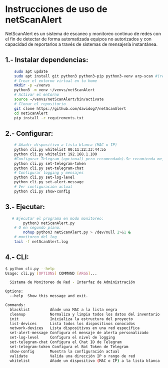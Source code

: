 # Instrucciones de uso de netScanAlert
NetScanAlert es un sistema de escaneo y monitoreo continuo de redes con el fin de detectar de forma automatizada equipos no autorizados y con capacidad de reportarlos a través de sistemas de mensajería instantánea.
## 1.- Instalar dependencias:
```bash
    sudo apt update
    sudo apt install git python3 python3-pip python3-venv arp-scan #(requiere permisos sudo)
    # Crear el entorno virtual en tu home
    mkdir -p ~/venvs
    python3 -m venv ~/venvs/netScanAlert
    # Activar el entorno
    source ~/venvs/netScanAlert/bin/activate
    # Clonar el repositorio
    git clone https://github.com/davidog7/netScanAlert
    cd netScanAlert
    pip install -r requirements.txt
```
## 2.- Configurar:
```bash
    # Añadir dispositivo a lista blanca (MAC o IP)
    python cli.py whitelist 00:11:22:33:44:55
    python cli.py whitelist 192.168.1.100
    #Configurar Telegram (opcional) pero recomendado).Se recomienda mejor usar variables de entorno en entornos productivos:
    python cli.py set-telegram-token
    python cli.py set-telegram-chat
    # Configurar logging y mensajes
    python cli.py set-log-level
    python cli.py set-alert-message
    # Ver configuración actual
    python cli.py show-config
```
## 3.- Ejecutar:
```bash
   # Ejecutar el programa en modo monitoreo:
        python3 netScanAlert.py 
    # O en segundo plano:
        nohup python3 netScanAlert.py > /dev/null 2>&1 &
    # monitoreo del log
    tail -f netScanAlert.log
```

## 4.- CLI:
```bash
$ python cli.py --help
Usage: cli.py [OPTIONS] COMMAND [ARGS]...

  Sistema de Monitoreo de Red - Interfaz de Administración

Options:
  --help  Show this message and exit.

Commands:
  blacklist         Añade una MAC a la lista negra
  cleanup           Normaliza y limpia todos los datos del inventario
  init              Inicializa la estructura del proyecto
  list-devices      Lista todos los dispositivos conocidos
  network-devices   Lista dispositivos en una red específica
  set-alert-message Configura el mensaje de alerta personalizado
  set-log-level     Configura el nivel de logging
  set-telegram-chat Configura el Chat ID de Telegram
  set-telegram-token Configura el Bot Token de Telegram
  show-config       Muestra la configuración actual
  validate          Valida una dirección IP o rango de red
  whitelist         Añade un dispositivo (MAC o IP) a la lista blanca
  ```
